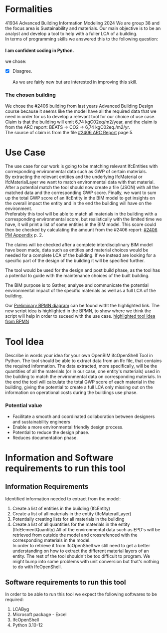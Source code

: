 # Formalities
41934 Advanced Building Information Modeling 2024
We are group 38 and the focus area is Sustainability and materials. Our main objective is to be an analyst and develop a tool to help with a fuller LCA of a building.   
In terms of programming skills we answered this to the following question:  
#### I am confident coding in Python.  
we chose:  
- [x] Disagree.   
<br /> As we are fairly new but are interested in improving this skill.

### The chosen building 
We chose the #2406 building from last years Advanced Building Design course because it seems like the model have all the required data that we need in order for us to develop a relevant tool for our choice of use case.  
Claim is that the building will emit 6,74 kgC02eq/m2/year, and the claim is from the ARC report: BEATS -> CO2 -> 6,74 kgC02eq./m2/yr.  
The source of claim is from the file [#2406 ARC Report](https://github.com/fcBIM/gruppe38/blob/809fada3f66e063b730dfc2ff6c38421f6afafb6/rules/Assignment%202/files/CES_BLD_24_06_ARC.pdf) page 5.  
# Use Case
The use case for our work is going to be matching relevant IfcEntities with corresponding environmental data such as GWP of certain materials.  
By extracting the relevant entities and the underlying IfcMaterial or IfcMaterialLayer we want to match environmental data with that material. After a potential match the tool should now create a file (JSON) with all the matched data and the corresponding GWP score. Finally, we want to sum up the total GWP score of an IfcEntity in the BIM model to get insights on the overall impact the entity and in the end the building will have on the environment.  
Preferably this tool will be able to match all materials in the building with a corresponding environmental score, but realistically with the limited time we have, it will print a list of some entities in the BIM model. This score could then be checked by calculating the amount from the #2406 report: [#2406 PM Appendix](https://github.com/fcBIM/gruppe38/blob/bfc0fecdb650550fa5acecadf90a5e590b67155d/rules/Assignment%202/files/CES_BLD_24_06_PM_Appendix.pdf) p. 2.

The claims will be checked after a complete interdisciplinary BIM model have been made, data such as entities and material choices would be needed for a complete LCA of the building. If we instead are looking for a specific part of the design of the building it will be specified further. 

The tool would be used for the design and post build phase, as the tool has a potential to guide with the maintenance choices of the built building.

The BIM purpose is to Gather, analyse and communicate the potential environmental impact of the specific materials as well as a full LCA of the building.

Our [Preliminary BPMN diagram](https://github.com/fcBIM/gruppe38/blob/89ea5d6d9d00bd6cb1448ef867cdf248e4adb2dc/rules/Assignment%202/IMG/BPMN_Preliminary.svg) can be found witht the highlighted link.
The new script idea is highlighted in the BPMN, to show where we think the script will help in order to suceed with the use case.
[highlighted tool idea from BPMN](https://github.com/fcBIM/gruppe38/blob/89ea5d6d9d00bd6cb1448ef867cdf248e4adb2dc/rules/Assignment%202/IMG/BPMN%20highlighted%20tool.svg)





# Tool Idea  
Describe in words your idea for your own OpenBIM ifcOpenShell Tool in Python.
The tool should be able to extract data from an Ifc file, that contains the required information. The data extracted, more specifically, will be the quantities of all the materials (or in our case, one entity's materials) used in the building to match the environmental data on corresponding materials. In the end the tool will calculate the total GWP score of each material in the building, giving the potential to create a full LCA only missing out on the information on operational costs during the buildings use phase. 

### Potential value  
- Facilitate a smooth and coordinated collaboration between designers and sustainability engineers
- Enable a more environmental friendly design process.
- Potential to reduce the design phase.
- Reduces documentation phase.


# Information and Software requirements to run this tool

## Information Requirements

Identified information needed to extract from the model:
1. Create a list of entities in the building (IfcEntity)
2. Create a list of all materials in the entity (IfcMaterailLayer)
3. Potentially creating lists for all materials in the building
4. Create a list of all quantities for the materials in the entity (IfcElementQuantity)
All of the environmental data such as EPD's will be retrieved from outside the model and crossrefenced with the corresponding materials in the model.  
In order to retrieve it from IfcOpenShell we still need to get a better understanding on how to extract the different material layers of an entity. 
The rest of the tool shouldn't be too difficult to program. We might bump into some problems with unit conversion but that's nothing to do with IfcOpenShell.


## Software requirements to run this tool  

In order to be able to run this tool we expect the following softwares to be required:  
1. LCAByg
2. Microsoft package - Excel
3. IfcOpenShell
4. Python 3.10-12
